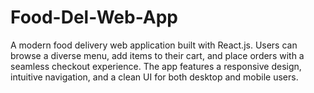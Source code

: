 # Food-Del-Web-App
A modern food delivery web application built with React.js. Users can browse a diverse menu, add items to their cart, and place orders with a seamless checkout experience. The app features a responsive design, intuitive navigation, and a clean UI for both desktop and mobile users.
